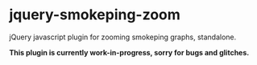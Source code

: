 jquery-smokeping-zoom
=====================

jQuery javascript plugin for zooming smokeping graphs, standalone.

**This plugin is currently work-in-progress, sorry for bugs and glitches.**
